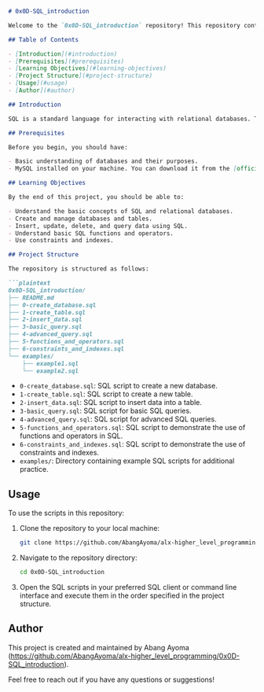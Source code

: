 ```markdown
# 0x0D-SQL_introduction

Welcome to the `0x0D-SQL_introduction` repository! This repository contains a series of exercises and examples to help you get started with SQL, the Structured Query Language used for managing and manipulating relational databases.

## Table of Contents

- [Introduction](#introduction)
- [Prerequisites](#prerequisites)
- [Learning Objectives](#learning-objectives)
- [Project Structure](#project-structure)
- [Usage](#usage)
- [Author](#author)

## Introduction

SQL is a standard language for interacting with relational databases. This repository is designed to introduce you to the basics of SQL, including how to create databases, manage tables, and perform queries.

## Prerequisites

Before you begin, you should have:

- Basic understanding of databases and their purposes.
- MySQL installed on your machine. You can download it from the [official MySQL website](https://dev.mysql.com/downloads/).

## Learning Objectives

By the end of this project, you should be able to:

- Understand the basic concepts of SQL and relational databases.
- Create and manage databases and tables.
- Insert, update, delete, and query data using SQL.
- Understand basic SQL functions and operators.
- Use constraints and indexes.

## Project Structure

The repository is structured as follows:

```plaintext
0x0D-SQL_introduction/
├── README.md
├── 0-create_database.sql
├── 1-create_table.sql
├── 2-insert_data.sql
├── 3-basic_query.sql
├── 4-advanced_query.sql
├── 5-functions_and_operators.sql
├── 6-constraints_and_indexes.sql
└── examples/
    ├── example1.sql
    └── example2.sql
```

- `0-create_database.sql`: SQL script to create a new database.
- `1-create_table.sql`: SQL script to create a new table.
- `2-insert_data.sql`: SQL script to insert data into a table.
- `3-basic_query.sql`: SQL script for basic SQL queries.
- `4-advanced_query.sql`: SQL script for advanced SQL queries.
- `5-functions_and_operators.sql`: SQL script to demonstrate the use of functions and operators in SQL.
- `6-constraints_and_indexes.sql`: SQL script to demonstrate the use of constraints and indexes.
- `examples/`: Directory containing example SQL scripts for additional practice.

## Usage

To use the scripts in this repository:

1. Clone the repository to your local machine:
    ```bash
    git clone https://github.com/AbangAyoma/alx-higher_level_programming/0x0D-SQL_introduction.git
    ```
2. Navigate to the repository directory:
    ```bash
    cd 0x0D-SQL_introduction
    ```
3. Open the SQL scripts in your preferred SQL client or command line interface and execute them in the order specified in the project structure.

## Author

This project is created and maintained by Abang Ayoma (https://github.com/AbangAyoma/alx-higher_level_programming/0x0D-SQL_introduction).

Feel free to reach out if you have any questions or suggestions!
